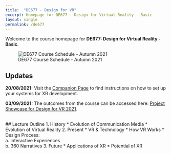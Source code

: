 ```yaml
---
title:  "DE677 - Design for VR"
excerpt: Homepage for DE677 - Design for Virtual Reality - Basic
layout: single
permalink: /de677
---
```


Welcome to the course homepage for **DE677: Design for Virtual Reality - Basic**.

<figure class="align-center" style="width:100%;">
  <img src="{{ site.url }}{{ site.baseurl }}\assets\img\projects\de677-schedule-autumn2021.png" alt="DE677 Course Schedule - Autumn 2021">
  <figcaption>DE677 Course Schedule - Autumn 2021</figcaption>
</figure>

## Updates

**20/08/2021:** Visit the [Companion Page](https://rishivanukuru.notion.site/Intro-to-XR-Dev-3c20ec201dc545a8a4ea1f644f0134db) to find instructions on how to set up your systems for XR development.

**03/09/2021:** The outcomes from the course can be accessed here: [Project Showcase for Design for VR 2021](https://imxd.in/de677-showcase-2021).

<br>
## Lecture Outline
1.  History
    * Evolution of Communication Media
    * Evolution of Virtual Reality
2.  Present
    * VR & Technology
    * How VR Works
    * Design Process: <br>
      a. Interactive Experiences <br>
      b. 360 Narratives
3.  Future
    * Applications of XR
    * Potential of XR

